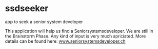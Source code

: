 ssdseeker
=========

app to seek a senior system developer

This application will help us find a Seniorsystemsdeveloper. 
We are still in the Brainstorm Phase. Any kind of input is very much apriciated.
More details can be found here: www.seniorsystemsdeveloper.ch